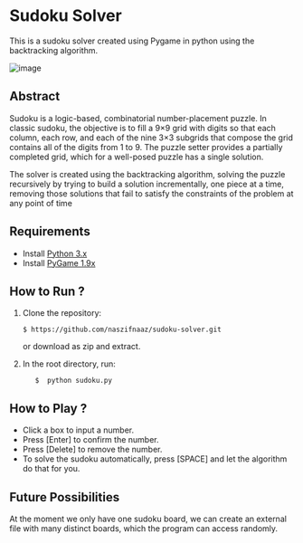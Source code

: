 # Sudoku Solver
This is a sudoku solver created using Pygame in python using the backtracking algorithm. 

![image](https://img.freepik.com/free-vector/hand-drawn-flat-design-sudoku-game-design_23-2149288593.jpg?w=2000)

## Abstract

Sudoku is a logic-based, combinatorial number-placement puzzle. In classic sudoku, the objective is to fill a 9×9 grid with digits so that each column, each row, and each of the nine 3×3 subgrids that compose the grid contains all of the digits from 1 to 9. The puzzle setter provides a partially completed grid, which for a well-posed puzzle has a single solution.

The solver is created using the backtracking algorithm, solving the puzzle recursively by trying to build a solution incrementally, one piece at a time, removing those solutions that fail to satisfy the constraints of the problem at any point of time

## Requirements

+ Install [Python 3.x](https://www.python.org/download/releases/)
+ Install [PyGame 1.9x](https://pipenv.pypa.io/en/latest/)

## How to Run ?

1. Clone the repository:

       $ https://github.com/naszifnaaz/sudoku-solver.git
    or download as zip and extract.
    
2. In the root directory, run:

          $  python sudoku.py

## How to Play ?

+ Click a box to input a number.
+ Press [Enter] to confirm the number.
+ Press [Delete]  to remove the number.
+ To solve the sudoku automatically, press [SPACE] and let the algorithm do that for you.

## Future Possibilities

At the moment we only have one sudoku board, we can create an external file with many distinct boards, which the program can access randomly.
